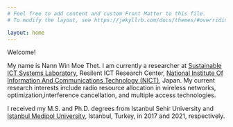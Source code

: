 ```yaml
---
# Feel free to add content and custom Front Matter to this file.
# To modify the layout, see https://jekyllrb.com/docs/themes/#overriding-theme-defaults

layout: home
---
```


Welcome!

My name is Nann Win Moe Thet. I am currently a researcher at [Sustainable ICT Systems Laboratory](https://www.nict.go.jp/en/resil/sustainable.html), Resilent ICT Research Center, [National Institute Of Information And Communications Technology (NICT)](https://www.nict.go.jp/en/index.html), Japan. My current research interests include radio resource allocation in wireless networks, optimization,interference cancellation, and multiple access technologies.

I received my M.S. and Ph.D. degrees from Istanbul Sehir University and [Istanbul Medipol University](https://sens.medipol.edu.tr/), Istanbul, Turkey, in 2017 and 2021, respectively.
